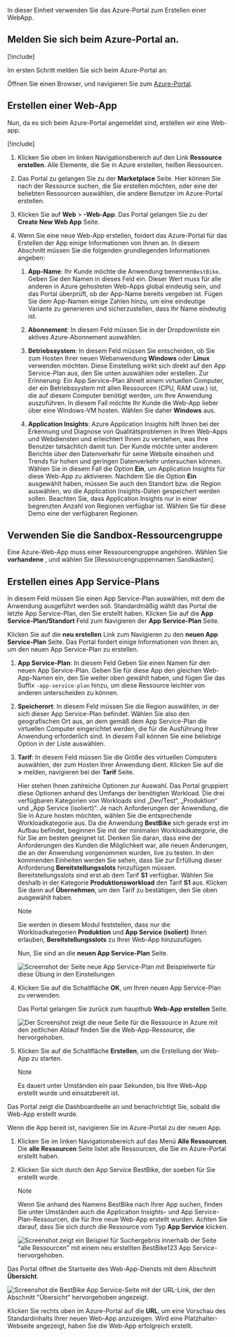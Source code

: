 In dieser Einheit verwenden Sie das Azure-Portal zum Erstellen einer WebApp.

## <a name="sign-in-to-the-azure-portal"></a>Melden Sie sich beim Azure-Portal an.

[!include[](../../../includes/azure-sandbox-activate.md)]

Im ersten Schritt melden Sie sich beim Azure-Portal an:

Öffnen Sie einen Browser, und navigieren Sie zum [Azure-Portal](https://portal.azure.com/?azure-portal=true).

## <a name="create-a-web-app"></a>Erstellen einer Web-App

Nun, da es sich beim Azure-Portal angemeldet sind, erstellen wir eine Web-app.

[!include[](../../../includes/azure-sandbox-regions-first-mention-note.md)]

1. Klicken Sie oben im linken Navigationsbereich auf den Link **Ressource erstellen**. Alle Elemente, die Sie in Azure erstellen, heißen Ressourcen.

1. Das Portal zu gelangen Sie zu der **Marketplace** Seite. Hier können Sie nach der Ressource suchen, die Sie erstellen möchten, oder eine der beliebten Ressourcen auswählen, die andere Benutzer im Azure-Portal erstellen.

1. Klicken Sie auf **Web** > **-Web-App**. Das Portal gelangen Sie zu der **Create New Web App** Seite.

1. Wenn Sie eine neue Web-App erstellen, fordert das Azure-Portal für das Erstellen der App einige Informationen von Ihnen an. In diesem Abschnitt müssen Sie die folgenden grundlegenden Informationen angeben:

    1. **App-Name**: Ihr Kunde möchte die Anwendung benennen`BestBike`. Geben Sie den Namen in dieses Feld ein. Dieser Wert muss für alle anderen in Azure gehosteten Web-Apps global eindeutig sein, und das Portal überprüft, ob der App-Name bereits vergeben ist. Fügen Sie dem App-Namen einige Zahlen hinzu, um eine eindeutige Variante zu generieren und sicherzustellen, dass Ihr Name eindeutig ist.

    2. **Abonnement**: In diesem Feld müssen Sie in der Dropdownliste ein aktives Azure-Abonnement auswählen.

    3. **Betriebssystem**: In diesem Feld müssen Sie entscheiden, ob Sie zum Hosten Ihrer neuen Webanwendung **Windows** oder **Linux** verwenden möchten. Diese Einstellung wirkt sich direkt auf den App Service-Plan aus, den Sie unten auswählen oder erstellen. Zur Erinnerung: Ein App Service-Plan ähnelt einem virtuellen Computer, der ein Betriebssystem mit allen Ressourcen (CPU, RAM usw.) ist, die auf diesem Computer benötigt werden, um Ihre Anwendung auszuführen. In diesem Fall möchte Ihr Kunde die Web-App lieber über eine Windows-VM hosten. Wählen Sie daher **Windows** aus.

    4. **Application Insights**: Azure Application Insights hilft Ihnen bei der Erkennung und Diagnose von Qualitätsproblemen in Ihren Web-Apps und Webdiensten und erleichtert Ihnen zu verstehen, was Ihre Benutzer tatsächlich damit tun. Der Kunde möchte unter anderem Berichte über den Datenverkehr für seine Website einsehen und Trends für hohen und geringen Datenverkehr untersuchen können. Wählen Sie in diesem Fall die Option **Ein**, um Application Insights für diese Web-App zu aktivieren. Nachdem Sie die Option **Ein** ausgewählt haben, müssen Sie auch den Standort bzw. die Region auswählen, wo die Application Insights-Daten gespeichert werden sollen. Beachten Sie, dass Application Insights nur in einer begrenzten Anzahl von Regionen verfügbar ist. Wählen Sie für diese Demo eine der verfügbaren Regionen.

## <a name="use-the-sandbox-resource-group"></a>Verwenden Sie die Sandbox-Ressourcengruppe

Eine Azure-Web-App muss einer Ressourcengruppe angehören. Wählen Sie **vorhandene** , und wählen Sie <rgn>[Ressourcengruppennamen Sandkasten]</rgn>.

## <a name="create-an-app-service-plan"></a>Erstellen eines App Service-Plans

In diesem Feld müssen Sie einen App Service-Plan auswählen, mit dem die Anwendung ausgeführt werden soll. Standardmäßig wählt das Portal die letzte App Service-Plan, den Sie erstellt haben. Klicken Sie auf die **App Service-Plan/Standort** Feld zum Navigieren der **App Service-Plan** Seite.

Klicken Sie auf die **neu erstellen** Link zum Navigieren zu den **neuen App Service-Plan** Seite. Das Portal fordert einige Informationen von Ihnen an, um den neuen App Service-Plan zu erstellen.

1. **App Service-Plan**: In diesem Feld Geben Sie einen Namen für den neuen App Service-Plan. Geben Sie für diese App den gleichen Web-App-Namen ein, den Sie weiter oben gewählt haben, und fügen Sie das Suffix `-app-service-plan` hinzu, um diese Ressource leichter von anderen unterscheiden zu können.

2. **Speicherort**: In diesem Feld müssen Sie die Region auswählen, in der sich dieser App Service-Plan befindet. Wählen Sie also den geografischen Ort aus, an dem gemäß dem App Service-Plan die virtuellen Computer eingerichtet werden, die für die Ausführung Ihrer Anwendung erforderlich sind. In diesem Fall können Sie eine beliebige Option in der Liste auswählen.

3. **Tarif**: In diesem Feld müssen Sie die Größe des virtuellen Computers auswählen, der zum Hosten Ihrer Anwendung dient. Klicken Sie auf die **>** melden, navigieren bei der **Tarif** Seite.

    Hier stehen Ihnen zahlreiche Optionen zur Auswahl. Das Portal gruppiert diese Optionen anhand des Umfangs der benötigten Workload. Die drei verfügbaren Kategorien von Workloads sind „Dev/Test“, „Produktion“ und „App Service (isoliert)“. Je nach Anforderungen der Anwendung, die Sie in Azure hosten möchten, wählen Sie die entsprechende Workloadkategorie aus. Da die Anwendung **BestBike** sich gerade erst im Aufbau befindet, beginnen Sie mit der minimalen Workloadkategorie, die für Sie am besten geeignet ist. Denken Sie daran, dass eine der Anforderungen des Kunden die Möglichkeit war, alle neuen Änderungen, die an der Anwendung vorgenommen wurden, live zu testen. In den kommenden Einheiten werden Sie sehen, dass Sie zur Erfüllung dieser Anforderung **Bereitstellungsslots** hinzufügen müssen. Bereitstellungsslots sind erst ab dem Tarif **S1** verfügbar. Wählen Sie deshalb in der Kategorie **Produktionsworkload** den Tarif **S1** aus. Klicken Sie dann auf **Übernehmen**, um den Tarif zu bestätigen, den Sie oben ausgewählt haben.

    > [!NOTE]
    > Sie werden in diesem Modul feststellen, dass nur die Workloadkategorien **Produktion** und **App Service (isoliert)**  Ihnen erlauben, **Bereitstellungsslots** zu Ihrer Web-App hinzuzufügen.

    Nun, Sie sind an die **neuen App Service-Plan** Seite.

    ![Screenshot der Seite neue App Service-Plan mit Beispielwerte für diese Übung in den Einstellungen](../media/3-new-app-service-plan.PNG)

4. Klicken Sie auf die Schaltfläche **OK**, um Ihren neuen App Service-Plan zu verwenden.

    Das Portal gelangen Sie zurück zum haupthub **Web-App erstellen** Seite.

    ![Der Screenshot zeigt die neue Seite für die Ressource in Azure mit den zeitlichen Ablauf finden Sie die Web-App-Ressource, die hervorgehoben.](../media/3-new-web-app.png)

5. Klicken Sie auf die Schaltfläche **Erstellen**, um die Erstellung der Web-App zu starten.

    > [!NOTE]
    > Es dauert unter Umständen ein paar Sekunden, bis Ihre Web-App erstellt wurde und einsatzbereit ist.

Das Portal zeigt die Dashboardseite an und benachrichtigt Sie, sobald die Web-App erstellt wurde.

Wenn die App bereit ist, navigieren Sie im Azure-Portal zu der neuen App.

1. Klicken Sie im linken Navigationsbereich auf das Menü **Alle Ressourcen**. Die **alle Ressourcen** Seite listet alle Ressourcen, die Sie im Azure-Portal erstellt haben.

2. Klicken Sie sich durch den App Service BestBike, der soeben für Sie erstellt wurde.

    > [!NOTE]
    > Wenn Sie anhand des Namens BestBike nach Ihrer App suchen, finden Sie unter Umständen auch die Application Insights- und App Service-Plan-Ressourcen, die für Ihre neue Web-App erstellt wurden. Achten Sie darauf, dass Sie sich durch die Ressource vom Typ **App Service** klicken.

    ![Screenshot zeigt ein Beispiel für Suchergebnis innerhalb der Seite "alle Ressourcen" mit einem neu erstellten BestBike123 App Service-hervorgehoben.](../media/3-web-app.PNG)

Das Portal öffnet die Startseite des Web-App-Diensts mit dem Abschnitt **Übersicht**.

![Screenshot die BestBike App Service-Seite mit der URL-Link, der den Abschnitt "Übersicht" hervorgehoben angezeigt.](../media/3-web-app-home.PNG)

Klicken Sie rechts oben im Azure-Portal auf die **URL**, um eine Vorschau des Standardinhalts Ihrer neuen Web-App anzuzeigen. Wird eine Platzhalter-Webseite angezeigt, haben Sie die Web-App erfolgreich erstellt.
